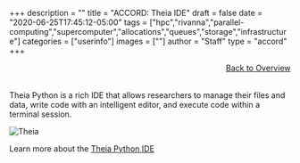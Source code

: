 +++
description = ""
title = "ACCORD: Theia IDE"
draft = false
date = "2020-06-25T17:45:12-05:00"
tags = ["hpc","rivanna","parallel-computing","supercomputer","allocations","queues","storage","infrastructure"]
categories = ["userinfo"]
images = [""]
author = "Staff"
type = "accord"
+++

<a href="../overview/" style="float:right;width:100%;text-align:right;margin-bottom:2rem;" class="small">Back to Overview</a>

Theia Python is a rich IDE that allows researchers to manage their files and data, write code with an intelligent editor, and execute code within a terminal session.

![Theia](/images/accord/theia-screenshot.jpg)

Learn more about the [Theia Python IDE](https://theia-ide.org/)
